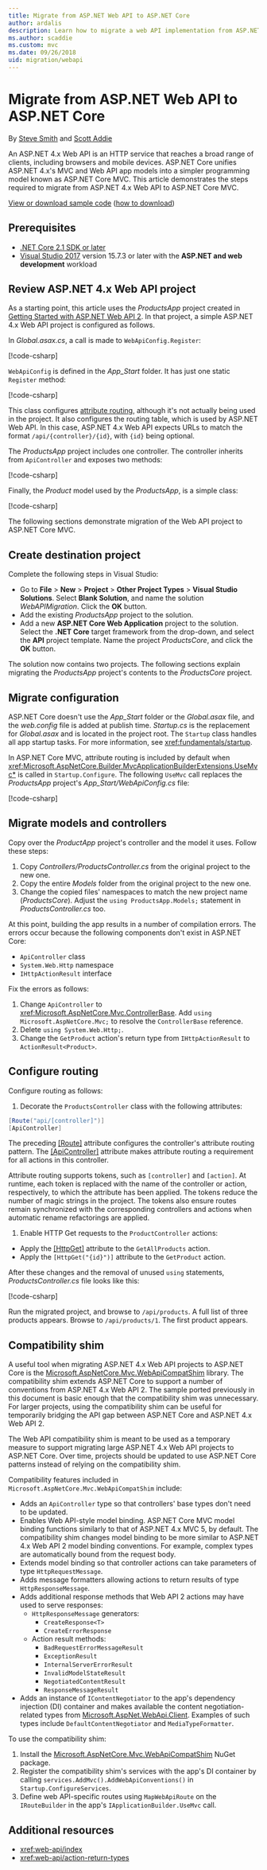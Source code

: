 ```yaml
---
title: Migrate from ASP.NET Web API to ASP.NET Core
author: ardalis
description: Learn how to migrate a web API implementation from ASP.NET 4.x Web API to ASP.NET Core MVC.
ms.author: scaddie
ms.custom: mvc
ms.date: 09/26/2018
uid: migration/webapi
---
```

# Migrate from ASP.NET Web API to ASP.NET Core

By [Steve Smith](https://ardalis.com/) and [Scott Addie](https://scottaddie.com)

An ASP.NET 4.x Web API is an HTTP service that reaches a broad range of clients, including browsers and mobile devices. ASP.NET Core unifies ASP.NET 4.x's MVC and Web API app models into a simpler programming model known as ASP.NET Core MVC. This article demonstrates the steps required to migrate from ASP.NET 4.x Web API to ASP.NET Core MVC.

[View or download sample code](https://github.com/aspnet/Docs/tree/master/aspnetcore/migration/webapi/sample) ([how to download](xref:tutorials/index#how-to-download-a-sample))

## Prerequisites

* [.NET Core 2.1 SDK or later](https://www.microsoft.com/net/download/all)
* [Visual Studio 2017](https://www.visualstudio.com/downloads/) version 15.7.3 or later with the **ASP.NET and web development** workload

## Review ASP.NET 4.x Web API project

As a starting point, this article uses the *ProductsApp* project created in [Getting Started with ASP.NET Web API 2](/aspnet/web-api/overview/getting-started-with-aspnet-web-api/tutorial-your-first-web-api). In that project, a simple ASP.NET 4.x Web API project is configured as follows.

In *Global.asax.cs*, a call is made to `WebApiConfig.Register`:

[!code-csharp[](webapi/sample/ProductsApp/Global.asax.cs?highlight=14)]

`WebApiConfig` is defined in the *App_Start* folder. It has just one static `Register` method:

[!code-csharp[](webapi/sample/ProductsApp/App_Start/WebApiConfig.cs?highlight=15-20)]

This class configures [attribute routing](/aspnet/web-api/overview/web-api-routing-and-actions/attribute-routing-in-web-api-2), although it's not actually being used in the project. It also configures the routing table, which is used by ASP.NET Web API. In this case, ASP.NET 4.x Web API expects URLs to match the format `/api/{controller}/{id}`, with `{id}` being optional.

The *ProductsApp* project includes one controller. The controller inherits from `ApiController` and exposes two methods:

[!code-csharp[](webapi/sample/ProductsApp/Controllers/ProductsController.cs?highlight=19,24)]

Finally, the *Product* model used by the *ProductsApp*, is a simple class:

[!code-csharp[](webapi/sample/ProductsApp/Models/Product.cs)]

The following sections demonstrate migration of the Web API project to ASP.NET Core MVC.

## Create destination project

Complete the following steps in Visual Studio:

* Go to **File** > **New** > **Project** > **Other Project Types** > **Visual Studio Solutions**. Select **Blank Solution**, and name the solution *WebAPIMigration*. Click the **OK** button.
* Add the existing *ProductsApp* project to the solution.
* Add a new **ASP.NET Core Web Application** project to the solution. Select the **.NET Core** target framework from the drop-down, and select the **API** project template. Name the project *ProductsCore*, and click the **OK** button.

The solution now contains two projects. The following sections explain migrating the *ProductsApp* project's contents to the *ProductsCore* project.

## Migrate configuration

ASP.NET Core doesn't use the *App_Start* folder or the *Global.asax* file, and the *web.config* file is added at publish time. *Startup.cs* is the replacement for *Global.asax* and is located in the project root. The `Startup` class handles all app startup tasks. For more information, see <xref:fundamentals/startup>.

In ASP.NET Core MVC, attribute routing is included by default when <xref:Microsoft.AspNetCore.Builder.MvcApplicationBuilderExtensions.UseMvc*> is called in `Startup.Configure`. The following `UseMvc` call replaces the *ProductsApp* project's *App_Start/WebApiConfig.cs* file:

[!code-csharp[](webapi/sample/ProductsCore/Startup.cs?name=snippet_Configure&highlight=13])]

## Migrate models and controllers

Copy over the *ProductApp* project's controller and the model it uses. Follow these steps:

1. Copy *Controllers/ProductsController.cs* from the original project to the new one.
1. Copy the entire *Models* folder from the original project to the new one.
1. Change the copied files' namespaces to match the new project name (*ProductsCore*). Adjust the `using ProductsApp.Models;` statement in *ProductsController.cs* too.

At this point, building the app results in a number of compilation errors. The errors occur because the following components don't exist in ASP.NET Core:

* `ApiController` class
* `System.Web.Http` namespace
* `IHttpActionResult` interface

Fix the errors as follows:

1. Change `ApiController` to <xref:Microsoft.AspNetCore.Mvc.ControllerBase>. Add `using Microsoft.AspNetCore.Mvc;` to resolve the `ControllerBase` reference.
1. Delete `using System.Web.Http;`.
1. Change the `GetProduct` action's return type from `IHttpActionResult` to `ActionResult<Product>`.

## Configure routing

Configure routing as follows:

1. Decorate the `ProductsController` class with the following attributes:

  ```csharp
  [Route("api/[controller]")]
  [ApiController]
  ```

  The preceding [[Route]](xref:Microsoft.AspNetCore.Mvc.RouteAttribute) attribute configures the controller's attribute routing pattern. The [[ApiController]](xref:Microsoft.AspNetCore.Mvc.ApiControllerAttribute) attribute makes attribute routing a requirement for all actions in this controller.

  Attribute routing supports tokens, such as `[controller]` and `[action]`. At runtime, each token is replaced with the name of the controller or action, respectively, to which the attribute has been applied. The tokens reduce the number of magic strings in the project. The tokens also ensure routes remain synchronized with the corresponding controllers and actions when automatic rename refactorings are applied.

1. Enable HTTP Get requests to the `ProductController` actions:
  * Apply the [[HttpGet]](xref:Microsoft.AspNetCore.Mvc.HttpGetAttribute) attribute to the `GetAllProducts` action.
  * Apply the `[HttpGet("{id}")]` attribute to the `GetProduct` action.

After these changes and the removal of unused `using` statements, *ProductsController.cs* file looks like this:

[!code-csharp[](webapi/sample/ProductsCore/Controllers/ProductsController.cs)]

Run the migrated project, and browse to `/api/products`. A full list of three products appears. Browse to `/api/products/1`. The first product appears.

## Compatibility shim

A useful tool when migrating ASP.NET 4.x Web API projects to ASP.NET Core is the [Microsoft.AspNetCore.Mvc.WebApiCompatShim](https://www.nuget.org/packages/Microsoft.AspNetCore.Mvc.WebApiCompatShim) library. The compatibility shim extends ASP.NET Core to support a number of conventions from ASP.NET 4.x Web API 2. The sample ported previously in this document is basic enough that the compatibility shim was unnecessary. For larger projects, using the compatibility shim can be useful for temporarily bridging the API gap between ASP.NET Core and ASP.NET 4.x Web API 2.

The Web API compatibility shim is meant to be used as a temporary measure to support migrating large ASP.NET 4.x Web API projects to ASP.NET Core. Over time, projects should be updated to use ASP.NET Core patterns instead of relying on the compatibility shim.

Compatibility features included in `Microsoft.AspNetCore.Mvc.WebApiCompatShim` include:

* Adds an `ApiController` type so that controllers' base types don't need to be updated.
* Enables Web API-style model binding. ASP.NET Core MVC model binding functions similarly to that of ASP.NET 4.x MVC 5, by default. The compatibility shim changes model binding to be more similar to ASP.NET 4.x Web API 2 model binding conventions. For example, complex types are automatically bound from the request body.
* Extends model binding so that controller actions can take parameters of type `HttpRequestMessage`.
* Adds message formatters allowing actions to return results of type `HttpResponseMessage`.
* Adds additional response methods that Web API 2 actions may have used to serve responses:
  * `HttpResponseMessage` generators:
    * `CreateResponse<T>`
    * `CreateErrorResponse`
  * Action result methods:
    * `BadRequestErrorMessageResult`
    * `ExceptionResult`
    * `InternalServerErrorResult`
    * `InvalidModelStateResult`
    * `NegotiatedContentResult`
    * `ResponseMessageResult`
* Adds an instance of `IContentNegotiator` to the app's dependency injection (DI) container and makes available the content negotiation-related types from [Microsoft.AspNet.WebApi.Client](https://www.nuget.org/packages/Microsoft.AspNet.WebApi.Client/). Examples of such types include `DefaultContentNegotiator` and `MediaTypeFormatter`.

To use the compatibility shim:

1. Install the [Microsoft.AspNetCore.Mvc.WebApiCompatShim](https://www.nuget.org/packages/Microsoft.AspNetCore.Mvc.WebApiCompatShim) NuGet package.
1. Register the compatibility shim's services with the app's DI container by calling `services.AddMvc().AddWebApiConventions()` in `Startup.ConfigureServices`.
1. Define web API-specific routes using `MapWebApiRoute` on the `IRouteBuilder` in the app's `IApplicationBuilder.UseMvc` call.

## Additional resources

* <xref:web-api/index>
* <xref:web-api/action-return-types>
